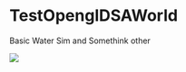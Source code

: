 # TestOpenglDSAWorld
Basic Water Sim and Somethink other

![](https://github.com/richKirl/TestOpenglDSAWorld/blob/main/Untitled.png)
